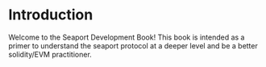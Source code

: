 # Introduction 

Welcome to the Seaport Development Book! This book is intended as a primer to understand the seaport protocol at a deeper level and be a better solidity/EVM practitioner. 




